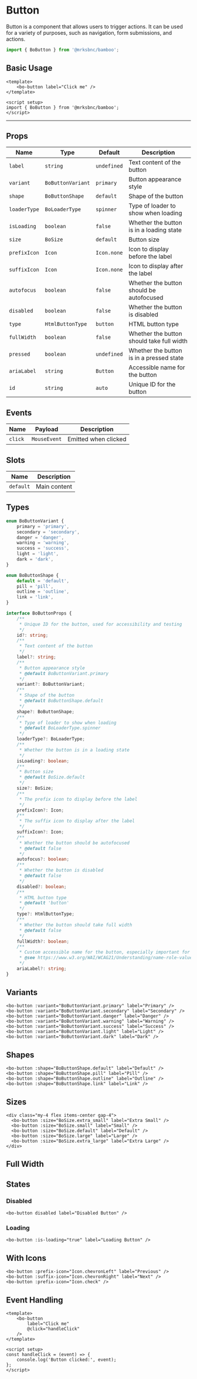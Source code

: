 <script setup>
import BoButton from '@/components/bo-button/bo-button.vue';
import { BoButtonVariant, BoButtonShape } from '@/components/bo-button/bo-button';
import { BoSize } from '@/shared/bo-size';
import { Icon } from '@/components/bo-icon/bo-icon';
</script>

# Button

Button is a component that allows users to trigger actions. It can be used for a variety of purposes, such as navigation, form submissions, and actions.

```js
import { BoButton } from '@mrksbnc/bamboo';
```

## Basic Usage

```vue
<template>
	<bo-button label="Click me" />
</template>

<script setup>
import { BoButton } from '@mrksbnc/bamboo';
</script>
```

<hr />
<div class="flex gap-4 items-center my-4">
  <bo-button label="Click me" />
</div>

## Props

| Name         | Type              | Default     | Description                               |
| ------------ | ----------------- | ----------- | ----------------------------------------- |
| `label`      | `string`          | `undefined` | Text content of the button                |
| `variant`    | `BoButtonVariant` | `primary`   | Button appearance style                   |
| `shape`      | `BoButtonShape`   | `default`   | Shape of the button                       |
| `loaderType` | `BoLoaderType`    | `spinner`   | Type of loader to show when loading       |
| `isLoading`  | `boolean`         | `false`     | Whether the button is in a loading state  |
| `size`       | `BoSize`          | `default`   | Button size                               |
| `prefixIcon` | `Icon`            | `Icon.none` | Icon to display before the label          |
| `suffixIcon` | `Icon`            | `Icon.none` | Icon to display after the label           |
| `autofocus`  | `boolean`         | `false`     | Whether the button should be autofocused  |
| `disabled`   | `boolean`         | `false`     | Whether the button is disabled            |
| `type`       | `HtmlButtonType`  | `button`    | HTML button type                          |
| `fullWidth`  | `boolean`         | `false`     | Whether the button should take full width |
| `pressed`    | `boolean`         | `undefined` | Whether the button is in a pressed state  |
| `ariaLabel`  | `string`          | `Button`    | Accessible name for the button            |
| `id`         | `string`          | `auto`      | Unique ID for the button                  |

## Events

| Name    | Payload      | Description          |
| ------- | ------------ | -------------------- |
| `click` | `MouseEvent` | Emitted when clicked |

## Slots

| Name      | Description  |
| --------- | ------------ |
| `default` | Main content |

## Types

```ts
enum BoButtonVariant {
	primary = 'primary',
	secondary = 'secondary',
	danger = 'danger',
	warning = 'warning',
	success = 'success',
	light = 'light',
	dark = 'dark',
}

enum BoButtonShape {
	default = 'default',
	pill = 'pill',
	outline = 'outline',
	link = 'link',
}

interface BoButtonProps {
	/**
	 * Unique ID for the button, used for accessibility and testing
	 */
	id?: string;
	/**
	 * Text content of the button
	 */
	label?: string;
	/**
	 * Button appearance style
	 * @default BoButtonVariant.primary
	 */
	variant?: BoButtonVariant;
	/**
	 * Shape of the button
	 * @default BoButtonShape.default
	 */
	shape?: BoButtonShape;
	/**
	 * Type of loader to show when loading
	 * @default BoLoaderType.spinner
	 */
	loaderType?: BoLoaderType;
	/**
	 * Whether the button is in a loading state
	 */
	isLoading?: boolean;
	/**
	 * Button size
	 * @default BoSize.default
	 */
	size?: BoSize;
	/**
	 * The prefix icon to display before the label
	 */
	prefixIcon?: Icon;
	/**
	 * The suffix icon to display after the label
	 */
	suffixIcon?: Icon;
	/**
	 * Whether the button should be autofocused
	 * @default false
	 */
	autofocus?: boolean;
	/**
	 * Whether the button is disabled
	 * @default false
	 */
	disabled?: boolean;
	/**
	 * HTML button type
	 * @default 'button'
	 */
	type?: HtmlButtonType;
	/**
	 * Whether the button should take full width
	 * @default false
	 */
	fullWidth?: boolean;
	/**
	 * Custom accessible name for the button, especially important for icon-only buttons
	 * @see https://www.w3.org/WAI/WCAG21/Understanding/name-role-value.html
	 */
	ariaLabel?: string;
}
```

## Variants

<div class="flex gap-4 items-center my-4">
  <bo-button :variant="BoButtonVariant.primary" label="Primary" />
  <bo-button :variant="BoButtonVariant.secondary" label="Secondary" />
  <bo-button :variant="BoButtonVariant.danger" label="Danger" />
  <bo-button :variant="BoButtonVariant.warning" label="Warning" />
  <bo-button :variant="BoButtonVariant.success" label="Success" />
  <bo-button :variant="BoButtonVariant.light" label="Light" />
  <bo-button :variant="BoButtonVariant.dark" label="Dark" />
</div>

```vue
<bo-button :variant="BoButtonVariant.primary" label="Primary" />
<bo-button :variant="BoButtonVariant.secondary" label="Secondary" />
<bo-button :variant="BoButtonVariant.danger" label="Danger" />
<bo-button :variant="BoButtonVariant.warning" label="Warning" />
<bo-button :variant="BoButtonVariant.success" label="Success" />
<bo-button :variant="BoButtonVariant.light" label="Light" />
<bo-button :variant="BoButtonVariant.dark" label="Dark" />
```

## Shapes

<div class="flex gap-4 items-center my-4">
  <bo-button :shape="BoButtonShape.default" label="Default" />
  <bo-button :shape="BoButtonShape.pill" label="Pill" />
  <bo-button :shape="BoButtonShape.outline" label="Outline" />
  <bo-button :shape="BoButtonShape.link" label="Link" />
</div>

```vue
<bo-button :shape="BoButtonShape.default" label="Default" />
<bo-button :shape="BoButtonShape.pill" label="Pill" />
<bo-button :shape="BoButtonShape.outline" label="Outline" />
<bo-button :shape="BoButtonShape.link" label="Link" />
```

## Sizes

<div class="flex items-center gap-4 my-4">
  <bo-button :size="BoSize.extra_small" label="Extra Small" />
  <bo-button :size="BoSize.small" label="Small" />
  <bo-button :size="BoSize.default" label="Default" />
  <bo-button :size="BoSize.large" label="Large" />
  <bo-button :size="BoSize.extra_large" label="Extra Large" />
</div>

```vue
<div class="my-4 flex items-center gap-4">
  <bo-button :size="BoSize.extra_small" label="Extra Small" />
  <bo-button :size="BoSize.small" label="Small" />
  <bo-button :size="BoSize.default" label="Default" />
  <bo-button :size="BoSize.large" label="Large" />
  <bo-button :size="BoSize.extra_large" label="Extra Large" />
</div>
```

## Full Width

<div class="my-4 flex items-center gap-4">
  <bo-button full-width label="Full Width" />
</div>

## States

### Disabled

<div class="flex gap-4 items-center my-4">
  <bo-button disabled label="Disabled Button" />
</div>

```vue
<bo-button disabled label="Disabled Button" />
```

### Loading

<div class="flex gap-4 items-center my-4">
  <bo-button :is-loading="true" label="Loading Button" />
  <bo-button :is-loading="true" label="Loading Button" loader-type="pulse" />
</div>

```vue
<bo-button :is-loading="true" label="Loading Button" />
```

## With Icons

<div class="flex gap-4 items-center my-4">
  <bo-button :prefix-icon="Icon.chevronLeft" label="Previous" />
  <bo-button :suffix-icon="Icon.chevronRight" label="Next" />
  <bo-button :prefix-icon="Icon.check" />
</div>

```vue
<bo-button :prefix-icon="Icon.chevronLeft" label="Previous" />
<bo-button :suffix-icon="Icon.chevronRight" label="Next" />
<bo-button :prefix-icon="Icon.check" />
```

## Event Handling

```vue
<template>
	<bo-button
		label="Click me"
		@click="handleClick"
	/>
</template>

<script setup>
const handleClick = (event) => {
	console.log('Button clicked:', event);
};
</script>
```
